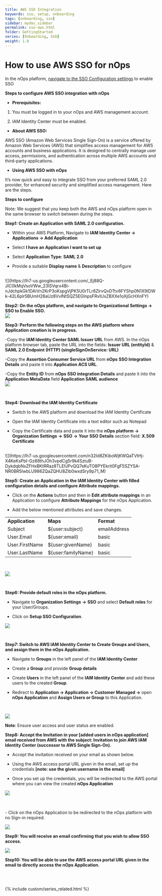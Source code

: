```yaml
---
title: AWS SSO Integration
keywords: sso, setup, onboarding
tags: [onboarding, sso]
sidebar: mydoc_sidebar
permalink: sso-aws.html
folder: GettingStarted
series: [Onboarding, SSO]
weight: 1.0
---
```


# How to use AWS SSO for nOps #


In the nOps platform, [navigate to the SSO Configuration settings](https://app.nops.io/v3/settings?tab=SSO) to enable SSO


 **Steps to configure AWS SSO integration with nOps**


- **Prerequisites:** 

1. You must be logged in to your nOps and AWS management account. 

2. IAM Identity Center must be enabled.

- **About AWS SSO:** 

AWS SSO (Amazon Web Services Single Sign-On) is a service offered by Amazon Web Services (AWS) that simplifies access management for AWS accounts and business applications. It is designed to centrally manage user access, permissions, and authentication across multiple AWS accounts and third-party applications.

- **Using AWS SSO with nOps**

It’s now quick and easy to integrate SSO from your preferred SAML 2.0 provider, for enhanced security and simplified access management. Here are the steps. 

**Steps to configure**

Note: We suggest that you keep both the AWS and nOps platform open in the same browser to switch between during the steps. 

**Step1: Create an Application with SAML 2.0 configuration.**

- Within your AWS Platform, Navigate to **IAM Identity Center → Applications → Add Application**

- Select **I have an Application I want to set up**

- Select **Application Type: SAML 2.0**

- Provide a suitable **Display name** & **Description** to configure
<br>
![](https://lh7-us.googleusercontent.com/_Ej88Q-JIC0kMqVsoVWw_23ISVqrx4Bi-nJdchpkGk1DAiVn2KrP3oKspgVjPK5U0rTLr8ZIrvQvDTtv6FYShp0N1X9IDWk-42L6plr5BUmH28aUz8VvlNtSQZ5EGInpsFRvIUxZBXXe1oXjGcHXnFY)
<br>

**Step2: On the nOps platform, and navigate to Organizational Settings → SSO to Enable SSO.** 
<br>
![](https://lh7-us.googleusercontent.com/wp4Od6Ghlklv2C7edo1WyxfU92n-HI2iBRFESJ2TVix5lOiHB-XGjaIABSxqAptAeM2NQR0YByDtrbS-MPGYc6VodSYdqRpR1b_ROCpGRH9n5jSkAbtiwJ4VjNQC1hTXec2HcVbkOnbzBIv-mo7XUTo)
<br>

**Step3: Perform the following steps on the AWS platform where Application creation is in progress.**

-Copy the **IAM Identity Center SAML Issuer URL** from AWS. In the nOps platform browser tab, paste the URL into the fields: **Issuer URL (entityId)** & **SAML 2.0 Endpoint (HTTP) (singleSignOnService: URL)**

-Copy the **Assertion Consumer Service URL** from **nOps** **SSO Integration Details** and paste it into  **Application ACS URL**.

-Copy the **Entity ID** from **nOps SSO integration Details** and paste it into the  **Application MetaData** field **Application SAML audience**
<br>
![](https://lh7-us.googleusercontent.com/73lg69U2gUGKpd-afGO8vZN_GWZX6F9Cwr8_-eJCzcILWc-R4mHpSV27F4Zm23mnFJ6lJwN8kfafG7fFRampimPZIVjNApjoRV7OPMgm4lXsVRXKJi8sOYLSy5eNOIsgc1cYS86pwyZ5uXMkfNxO8s4)

<br>

**Step4: Download the IAM Identity Certificate**


- Switch to the AWS platform and download the IAM Identity Certificate

- Open the IAM Identity Certificate into a text editor such as Notepad 

- Copy the Certificate data and paste it into the **nOps platform** **→** **Organization Settings** **→** **SSO** **→** **Your** **SSO** **Details** section field: **X.509 Certificate**
<br>
![](https://lh7-us.googleusercontent.com/n32Id8ZKiboWjKWQaTVtHj-X4KeKsPbI-Gz88thJOh3vpdCg5r9k4SztuB-DykdqbNxZFHxBKtRRaz8TLEfJPvQQ7eKuTO8PYEkrit0FgF5SZYSA-NR0BR5lwbLU986ZQaZQHU8ZIb0wxdSry9p71_M)

<br>


**Step5: Create an Application in the IAM Identity Center with filled configuration details and configure Attribute mappings.**

- Click on the **Actions** button and then in **Edit attribute mappings** in an Application to configure **Attribute Mappings** for the nOps Application.

- Add the below mentioned attributes and save changes.

|                 |                    |              |
| --------------- | ------------------ | ------------ |
| **Application** | **Maps**           | **Format**   |
| Subject         | ${user:subject}    | emailAddress |
| User.Email      | ${user:email}      | basic        |
| User.FirstName  | ${user:givenName}  | basic        |
| User.LastName   | ${user:familyName} | basic        |

<br>

![](https://lh7-us.googleusercontent.com/39XtfaWyScJVMNsBmdr_xM4sGSEJkj9IKEEbWAl45x-cbrSZgHSZ_43UK-jKloIwg44qYtD2v866xskEjlvY4bp0Wzmh3MGXTy5HwKu5Fo7w8TVnbNtjPQJ-9Mq6vQ3dTRzCKhWB6x2Dao28wnwV1EQ)

<br>

**Step6: Provide default roles in the nOps platform.**

- Navigate to **Organization Settings** **→** **SSO** and select **Default roles** for your User/Groups.

- Click on **Setup SSO Configuration**.

![](https://lh7-us.googleusercontent.com/0OHLPR0GJgJETZ_M65UdiZ-0sT_xf4-eoNxhSr8AgBdDbfF9pimUntFDJ9O1-NXpiqaMjFOLMZ6BxIrs2mMcpSJCR8om7yeVg0Aux9h1uNHyPsstuBk9H-w1wb0dRYNbo4VuF3lf3xR8S7iRkbvQI48)

<br>

**Step7: Switch to AWS IAM Identity Center to Create Groups and Users, and assign them in the nOps Application.** 

- Navigate to **Groups** in the left panel of the **IAM Identity Center**

- Create a **Group** and provide **Group details**

- Create **Users** in the left panel of the **IAM Identity Center** and add these users to the created **Group**.

- Redirect to **Application → Application → Customer Managed →** open **nOps Application** and **Assign Users or Group** to this Application.

<br>

![](https://lh7-us.googleusercontent.com/jwYMhP04aclYsPhm__PLhRphXMg7G-QYY-5AzsTsbVAPNEOoIY6D7ib-ynCoGDFQ9YJaU0rPvP1LlkGBGoUC1_fqOelnNqYyGH3RhDzCXECT_a_pnf4GVkCCDHVLpwRBQZgoal727MstiTVyVRLqTA4)

**Note**: Ensure user access and user status are enabled.

**Step8: Accept the Invitation in your \[added users in nOps application] email received from AWS with the subject: Invitation to join AWS IAM Identity Center (successor to AWS Single Sign-On).**

- Accept the invitation received on your email as shown below.

- Using the AWS access portal URL given in the email, set up the credentials **\[note: use the given username in the email]**

- Once you set up the credentials, you will be redirected to the AWS portal where you can view the created **nOps Application** 



![](https://lh7-us.googleusercontent.com/vE_zj6Dp52B-D8_dqQCBhYIWOtGRq3dNw_BZs3K5SML_0KjfyGBr1w5H8XtrvO9SZ7083TU8tuCmQVK5mLJpdRWss7CwPEM5T2oeRbFv8FnitmriPaRO2MMEtKHJ2NUpu_YkhTplN5pqYU4aC4f0AfI)

<br>
<br>
- Click on the nOps Application to be redirected to the nOps platform with no Sign-in required. 

<br>


![](https://lh7-us.googleusercontent.com/iVs_UcQNc_OCh1zy2EzotOUSxB3ZpcMUl-86YMC9L8cgLq5V1uIRakKRFCdR-sh6BmMh5up3yyN11SLj5sAvpfJiwJIJ0TBKlS7k9Wb-5CEOWH5pfrT_k4jiYxNKJI5Cl2iVdIaFRMECFgAPmY6w5yk)

**Step9: You will receive an email confirming that you wish to allow SSO access.** 

![](https://lh7-us.googleusercontent.com/SXmg4bNvn-eFRGPRvxr7COdWsI0PyYZnNF2hif5lbueM-nSw-Jj3AlSXe8F3kCLVwmSE22JWBzfWAxIutcJC-KD66X1uxkaZkBMvaQC_QqVWn0AvfPLCi4t0CYwLMXoUVrMldyVS8VtBRXqGsGXczcg)

**Step10: You will be able to use the AWS access portal URL given in the email to directly access the nOps Application.** 








<br/><br/>

{% include custom/series_related.html %}



